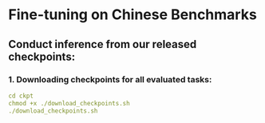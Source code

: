 # Fine-tuning on Chinese Benchmarks

## Conduct inference from our released checkpoints:

### 1. Downloading checkpoints for all evaluated tasks:
```yaml
cd ckpt
chmod +x ./download_checkpoints.sh
./download_checkpoints.sh
```
